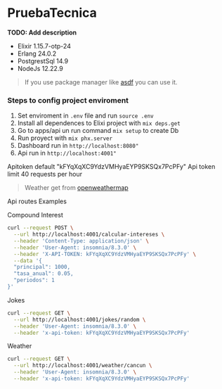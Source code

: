 # PruebaTecnica

**TODO: Add description**
- Elixir 1.15.7-otp-24
- Erlang 24.0.2
- PostgrestSql 14.9
- NodeJs 12.22.9

> If you use package manager like [asdf](https://asdf-vm.com/) you can use it.

### Steps to config project enviroment
1. Set enviroment in `.env` file and run `source .env`
2. Install all dependences to Elixi project with `mix deps.get`
3. Go to apps/api un run command `mix setup` to create Db
4. Run proyect with `mix phx.server`
5. Dashboard run in `http://localhost:8080"`
6. Api run in `http://localhost:4001"`


Apitoken default  "kFYqXqXC9YdzVMHyaEYP9SKSQx7PcPFy"
Api token limit 40 requests per hour

> Weather get from [openweathermap]("https://openweathermap.org/")

Api routes Examples

Compound Interest
```bash
curl --request POST \
  --url http://localhost:4001/calcular-intereses \
  --header 'Content-Type: application/json' \
  --header 'User-Agent: insomnia/8.3.0' \
  --header 'X-API-TOKEN: kFYqXqXC9YdzVMHyaEYP9SKSQx7PcPFy' \
  --data '{
  "principal": 1000,
  "tasa_anual": 0.05,
  "periodos": 1
}'
```

Jokes
```bash
curl --request GET \
  --url http://localhost:4001/jokes/random \
  --header 'User-Agent: insomnia/8.3.0' \
  --header 'x-api-token: kFYqXqXC9YdzVMHyaEYP9SKSQx7PcPFy'
```

Weather
```bash
curl --request GET \
  --url http://localhost:4001/weather/cancun \
  --header 'User-Agent: insomnia/8.3.0' \
  --header 'x-api-token: kFYqXqXC9YdzVMHyaEYP9SKSQx7PcPFy'
```
